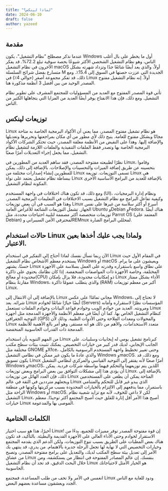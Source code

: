 ```yaml
---
title: "لماذا لينكس؟"
date: 2024-06-10
draft: false
author: yazeed
---
```


## مقدمة
عندما نذكر مصطلح "نظام التشغيل"، يكون Windows أول ما يخطر على بال أغلب الناس، وهو نظام التشغيل الشخصي الأكثر شيوعًا بحصة سوقية تبلغ 72.2%. قد يفكر الآخرون في نظام التشغيل macOS أولاً، والذي يعد أيضًا شائعًا جدًا وتزداد شهرته بشكل متسارع بفضل شرائح السلسلة M الجديدة التي عززت حصتها في السوق إلى 15.4٪. ومع ذلك، قد تفكر مجموعة أصغر (حوالي 4٪) في Linux أولاً. إنه نظام التشغيل مفتوح المصدر الوحيد من بين أفضل 3 أنظمة مذكورة هنا.

تأتي قوة المصدر المفتوح مع العديد من المسؤوليات للمجتمع المشرف على تطوير نظام التشغيل. ومع ذلك، فإن هذا الانفتاح يوفر أيضًا العديد من المزايا التي يتجاهلها الكثير من الناس.


## توزيعات لينكس

Linux هو نظام تشغيل مفتوح المصدر، مما يعني أن الأكواد البرمجية الخاصة به متاحة مجانًا وبشكل مفتوح للعامة. يتيح ذلك لأي مطور من أي مكان بمراجعتها وتحريرها وتعديلها والإضافة إليها. وهذا على النقيض من الأنظمة مغلقة المصدر، حيث تحتكر الشركات الأكواد البرمجية الخاصة بها وتصدر فقط الملفات التنفيذية والملفات اللازمة لتشغيل نظام التشغيل، مما يجعل إجراء التعديلات أمرًا صعبًا.

نظرًا لطبيعته مفتوحة المصدر، فقد ساهم العديد من المطورين في Linux، وقاموا بتحسينه عن طريق إضافة الميزات والتحسينات والإصلاحات. بالإضافة إلى ذلك، يمكن للمطورين إنشاء إصدارات مختلفة من Linux تسمى التوزيعات. توزيعة Linux هي ببساطة نظام تشغيل يعتمد على نواة Linux بالإضافة للعديد من البرامج الأساسية الأخرى المكونة لنظام التشغيل.

ومع ذلك، قد تكون هناك اختلافات في واجهة المستخدم (UI)، ونظام إدارة البرمجيات، وكيفية تفاعل البرامج مع نظام التشغيل بسبب الاختلافات في التعليمات البرمجية المصدر. وهذا هو السبب في أن بعض توزيعات Linux أسرع أو أكثر سلاسة من غيرها على نفس الجهاز. تشمل التوزيعات الشائعة للأغراض العامة Ubuntu وDebian وFedora. هناك أيضًا توزيعات متخصصة أكثر مصممة لتلبية احتياجات محددة، مثل Parrot OS (المعتمد على Debian) لمحترفي الأمن السيبراني وREMnux لمحللي البرامج الضارة.

## حالات استخدام Linux ولماذا يجب عليك أخذها بعين الاعتبار.

الآن ربما تسأل نفسك لماذا أحتاج إلى التفكير في استخدام Linux في المقام الأول حيث يستخدم معظم الأشخاص نظام التشغيل Windows أو macOS ويعيشون على ما يرام. حسنًا، يشتهر Linux على نطاق واسع باستقراره وقدرته على العمل بسلاسة على الأجهزة المختلفة، وخاصة الأجهزة ذات المواصفات المنخفضة. إذا كان نظامك يحتوي على ذاكرة محدودة أو  معالج(CPU) ذو إمكانيات محدودة، فلا يزال بإمكان Linux الأداء بشكل ممتاز مقارنةً بنظام Windows، والذي يتطلب عمومًا ذاكرة (RAM) أكبر من معظم توزيعات Linux.

بالإضافة إلى أن الانتقال إلى Linux مجاني تمامًا! على عكس Windows، لا تحتاج إلى شرائه. يعد Linux أيضًا خيارًا شائعًا لخوادم (Servers) المؤسسات نظرًا لاستقراره وأمانه ومرونته. العديد من خوادم الويب وخوادم قواعد البيانات وخوادم الملفات تستعمل Linux كنظام التشغيل الخاص بها. كما أن أيضًا في معظم الأنظمة والأجهزة المدمجة مثل أجهزة التوجيه الجغرافي (GPS) والمحولات ومعدات الملاحة وحتى الأدوات الطبية. وذلك لأن Linux متعدد الاستخدامات، والأهم من ذلك هو أنه مستقر، وهو أمر بالغ الأهمية للأنظمة المدمجة ذات القدرات الحاسوبية المنخفضة.

من المهم التنويه بأن استخدام Linux كبرنامج تشغيل يومي له إيجابيات وسلبيات. على الجانب الإيجابي، لديك قدر كبير من خيارات التخصيص. يمكنك تثبيت بيئات سطح مكتب مختلفة مثل GNOME وXfce، وحتى تغيير تخطيط واجهة المستخدم الرسومية بالكامل، والذي عادةً ما يكون غير ممكن في نظامي التشغيل Windows وmacOS. ومع ذلك، قد يكون تسويق Linux أمرًا صعبًا لأنه يفتقر إلى التوحيد القياسي والمركزي لنظامي التشغيل Windows وmacOS، اللذين يتم توزيعهما والتحكم فيهما بواسطة شركات فردية. يمكن أن يؤدي هذا إلى مشكلات التوافق بين بعض البرامج وبعض توزيعات Linux. بالإضافة إلى ذلك، فإن العدد الهائل من توزيعات Linux المتاحة يمكن أن يطغى على المستخدمين ويجعلهم مترددين في الثقة في عالم Linux الذي يبدو غير قابل للتحكم والمتنامي باستمرار، مما يدفعهم إلى الالتزام بالخيارات المحدودة بسبب مركزيتها وكونها في منطقة الراحة مثل Windows أو macOS. لكن لا داعي للخوف، لأنه مع تزايد شعبية نظام التشغيل Linux، أصبح هذا الأمر أقل إثارة للقلق حيث أصبح المجتمع أكثر توحيدًا. معظم خيارات Linux الموصى بها والمدعومة.

## الكلمات الختامية

أخيرًا، هذا هو سبب اختيار Linux! إن قوة مفتوحة المصدر توفر مميزات للجميع، بدءًا من الاستقرار لخوادم وحتى الأداء العالي على الأجهزة القديمة والبطيئة. بالتأكيد، قد تكون هناك بعض المطبات على الطريق بسبب تنوع التوزيعات، ولكن الدعم الذي يقدمه المجتمع وخيارات التخصيص التي لا نهاية لها تجعل الرحلة جديرة بالاهتمام. من يدري، قد ينتهي بك الأمر إلى تعديل بيئة سطح المكتب لديك، والتعديل على برامج مفتوحة المصدر، وتصبح من عشاق Linux بنفسك. إن عالم المصادر المفتوحة في انتظار من يستكشفه، ومن خلال البحث الدقيق، قد تجد أن نظام التشغيل Linux هو الخيار الأمثل لاحتياجاتك الحاسوبية.

انغمس في الأمر ولا تخف من طلب المساعدة، فمجتمع Linux ودود للغاية مع الناس الجدد ويعشقون مساعدة بعضهم البعض.
